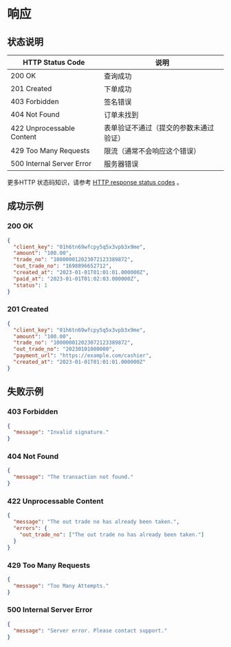 # 响应

## 状态说明

| HTTP Status Code          | 说明                                   |
| ------------------------- | -------------------------------------- |
| 200 OK                    | 查询成功                               |
| 201 Created               | 下单成功                               |
| 403 Forbidden             | 签名错误                               |
| 404 Not Found             | 订单未找到                             |
| 422 Unprocessable Content | 表单验证不通过（提交的参数未通过验证） |
| 429 Too Many Requests     | 限流（通常不会响应这个错误）           |
| 500 Internal Server Error | 服务器错误                             |

更多HTTP 状态码知识，请参考 [HTTP response status codes](https://developer.mozilla.org/en-US/docs/Web/HTTP/Status) 。

## 成功示例

### 200 OK

```json
{
  "client_key": "01h6tn69wfcpy5q5x3vpb3x9me",
  "amount": "100.00",
  "trade_no": "100000012023072123389872",
  "out_trade_no": "1698896652712",
  "created_at": "2023-01-01T01:01:01.000000Z",
  "paid_at": "2023-01-01T01:02:03.000000Z",
  "status": 1
}
```

### 201 Created

```json
{
  "client_key": "01h6tn69wfcpy5q5x3vpb3x9me",
  "amount": "100.00",
  "trade_no": "100000012023072123389872",
  "out_trade_no": "20230101000000",
  "payment_url": "https://example.com/cashier",
  "created_at": "2023-01-01T01:01:01.000000Z"
}
```

## 失败示例

### 403 Forbidden

```json
{
  "message": "Invalid signature."
}
```

### 404 Not Found

```json
{
  "message": "The transaction not found."
}
```

### 422 Unprocessable Content

```json
{
  "message": "The out trade no has already been taken.",
  "errors": {
    "out_trade_no": ["The out trade no has already been taken."]
  }
}
```

### 429 Too Many Requests

```json
{
  "message": "Too Many Attempts."
}
```

### 500 Internal Server Error

```json
{
  "message": "Server error. Please contact support."
}
```
